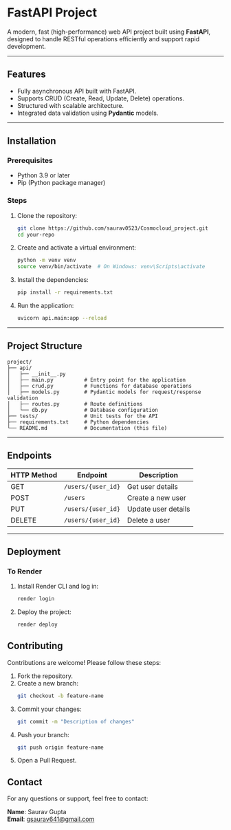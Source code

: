 # **FastAPI Project**

A modern, fast (high-performance) web API project built using **FastAPI**, designed to handle RESTful operations efficiently and support rapid development.

---

## **Features**
- Fully asynchronous API built with FastAPI.
- Supports CRUD (Create, Read, Update, Delete) operations.
- Structured with scalable architecture.
- Integrated data validation using **Pydantic** models.

---

## **Installation**

### **Prerequisites**
- Python 3.9 or later
- Pip (Python package manager)

### **Steps**
1. Clone the repository:
   ```bash
   git clone https://github.com/saurav0523/Cosmocloud_project.git
   cd your-repo
   ```

2. Create and activate a virtual environment:
   ```bash
   python -m venv venv
   source venv/bin/activate  # On Windows: venv\Scripts\activate
   ```

3. Install the dependencies:
   ```bash
   pip install -r requirements.txt
   ```

4. Run the application:
   ```bash
   uvicorn api.main:app --reload
   ```

---

## **Project Structure**
```
project/
├── api/
│   ├── __init__.py
│   ├── main.py          # Entry point for the application
│   ├── crud.py          # Functions for database operations
│   ├── models.py        # Pydantic models for request/response validation
│   ├── routes.py        # Route definitions
│   └── db.py            # Database configuration
├── tests/               # Unit tests for the API
├── requirements.txt     # Python dependencies
└── README.md            # Documentation (this file)
```

---

## **Endpoints**

| **HTTP Method** | **Endpoint**         | **Description**          |
|------------------|----------------------|--------------------------|
| GET              | `/users/{user_id}`  | Get user details         |
| POST             | `/users`           | Create a new user        |
| PUT              | `/users/{user_id}`  | Update user details      |
| DELETE           | `/users/{user_id}`  | Delete a user            |

---



## **Deployment**

### **To Render**
1. Install Render CLI and log in:
   ```bash
   render login
   ```
2. Deploy the project:
   ```bash
   render deploy
   ```

## **Contributing**
Contributions are welcome! Please follow these steps:
1. Fork the repository.
2. Create a new branch:
   ```bash
   git checkout -b feature-name
   ```
3. Commit your changes:
   ```bash
   git commit -m "Description of changes"
   ```
4. Push your branch:
   ```bash
   git push origin feature-name
   ```
5. Open a Pull Request.


## **Contact**
For any questions or support, feel free to contact:

**Name**: Saurav Gupta  
**Email**: gsaurav641@gmail.com  
